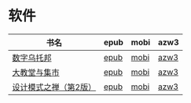 # 软件

| 书名 | epub | mobi | azw3 |
| --- | --- | --- | --- |
| [数字乌托邦](http://ct.dalanmei.com/f/31084289-571917781-a8ed3f) | [epub](http://ct.dalanmei.com/f/31084289-571917781-a8ed3f) | [mobi](http://ct.dalanmei.com/f/31084289-571558374-292d19) | [azw3](http://ct.dalanmei.com/f/31084289-572075256-730a73) |
| [大教堂与集市](http://ct.dalanmei.com/f/31084289-571736461-dac315) | [epub](http://ct.dalanmei.com/f/31084289-571736461-dac315) | [mobi](http://ct.dalanmei.com/f/31084289-571582479-8fc6e6) | [azw3](http://ct.dalanmei.com/f/31084289-571856722-e61b94) |
| [设计模式之禅（第2版）](http://ct.dalanmei.com/f/31084289-571774941-c53aab) | [epub](http://ct.dalanmei.com/f/31084289-571774941-c53aab) | [mobi](http://ct.dalanmei.com/f/31084289-571498278-240853) | [azw3](http://ct.dalanmei.com/f/31084289-571872954-5f9500) |
